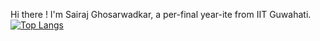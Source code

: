 Hi there ! 
I'm Sairaj Ghosarwadkar, a per-final year-ite from IIT Guwahati. 
[![Top Langs](https://github-readme-stats.vercel.app/api/top-langs/?username=Sairaj-G&layout=pie)](https://github.com/anuraghazra/github-readme-stats)
